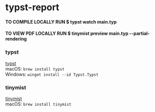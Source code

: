 # typst-report

#### TO COMPILE LOCALLY RUN $ typst watch main.typ

#### TO VIEW PDF LOCALLY RUN $ tinymist preview main.typ --partial-rendering

### typst

[typst](https://github.com/typst/typst) \
macOS: `brew install typst` \
Windows: `winget install --id Typst.Typst`

### tinymist

[tinymist](https://github.com/Myriad-Dreamin/tinymist) \
macOS: `brew install tinymist`
